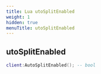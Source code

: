 ```yaml
---
title: Lua utoSplitEnabled
weight: 1
hidden: true
menuTitle: utoSplitEnabled
---
```

## utoSplitEnabled
```lua
client:AutoSplitEnabled(); -- bool
```